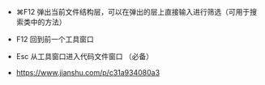 - ⌘F12 弹出当前文件结构层，可以在弹出的层上直接输入进行筛选（可用于搜索类中的方法）
- F12 回到前一个工具窗口
- Esc 从工具窗口进入代码文件窗口 （必备）

- https://www.jianshu.com/p/c31a934080a3



